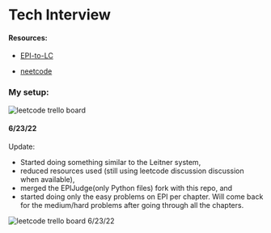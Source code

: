 # Tech Interview

#### Resources:

- [EPI-to-LC](https://github.com/slgriff/EPI-to-LC)

- [neetcode](https://neetcode.io/)

### My setup:

![leetcode trello board](my_trello.png)

#### 6/23/22

Update:

- Started doing something similar to the Leitner system,
- reduced resources used (still using leetcode discussion discussion when available),
- merged the EPIJudge(only Python files) fork with this repo, and
- started doing only the easy problems on EPI per chapter. Will come back for the medium/hard problems after going through all the chapters.

![leetcode trello board 6/23/22](my_trello1.png)
